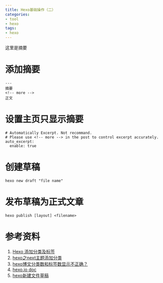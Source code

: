 ```yaml
---
title: Hexo基础操作（二）
categories:
- tool
- hexo
tags:
- hexo
---
```

这里是摘要

<!-- more -->

# 添加摘要

  ```
---
摘要
<!-- more -->
正文
  ```

# 设置主页只显示摘要

```
# Automatically Excerpt. Not recommand.
# Please use <!-- more --> in the post to control excerpt accurately.
auto_excerpt:
  enable: true
```

#  创建草稿

```
hexo new draft "file name"
```

# 发布草稿为正式文章

```
hexo publish [layout] <filename>
```



# 参考资料

1. [Hexo 添加分类及标签](https://juejin.im/post/5cc11c41f265da038f7745b5)
2. [hexo之next主题添加分类](https://blog.csdn.net/u011240016/article/details/79422462)
3. [hexo博文分类数和标签数显示不正确？](https://www.zhihu.com/question/39130089)
4. [hexo.io doc](https://hexo.io/zh-cn/docs/front-matter)
5. [hexo新建文件草稿](https://www.jianshu.com/p/262372d14c90)

